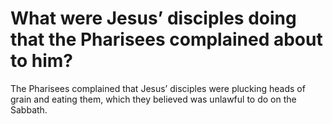 # What were Jesus’ disciples doing that the Pharisees complained about to him?

The Pharisees complained that Jesus’ disciples were plucking heads of grain and eating them, which they believed was unlawful to do on the Sabbath.
